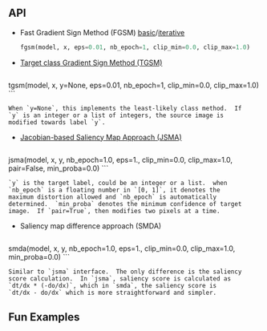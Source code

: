 ## API ##

- Fast Gradient Sign Method
  (FGSM)
  [basic](https://arxiv.org/abs/1412.6572)/[iterative](https://arxiv.org/abs/1607.02533)

    ```python
    fgsm(model, x, eps=0.01, nb_epoch=1, clip_min=0.0, clip_max=1.0)
    ```

- [Target class Gradient Sign Method (TGSM)](https://arxiv.org/abs/1607.02533)

    ```python
tgsm(model, x, y=None, eps=0.01, nb_epoch=1, clip_min=0.0, clip_max=1.0)
    ```

    When `y=None`, this implements the least-likely class method.  If
    `y` is an integer or a list of integers, the source image is
    modified towards label `y`.

- [Jacobian-based Saliency Map Approach (JSMA)](https://arxiv.org/abs/1511.07528)

    ```python
jsma(model, x, y, nb_epoch=1.0, eps=1., clip_min=0.0, clip_max=1.0, pair=False, min_proba=0.0)
    ```

    `y` is the target label, could be an integer or a list.  when
    `nb_epoch` is a floating number in `[0, 1]`, it denotes the
    maximum distortion allowed and `nb_epoch` is automatically
    determined.  `min_proba` denotes the minimum confidence of target
    image.  If `pair=True`, then modifies two pixels at a time.

- Saliency map difference approach (SMDA)

    ```python
smda(model, x, y, nb_epoch=1.0, eps=1., clip_min=0.0, clip_max=1.0, min_proba=0.0)
    ```

    Similar to `jsma` interface.  The only difference is the saliency
    score calculation.  In `jsma`, saliency score is calculated as
    `dt/dx * (-do/dx)`, which in `smda`, the saliency score is
    `dt/dx - do/dx` which is more straightforward and simpler.

## Fun Examples ##
